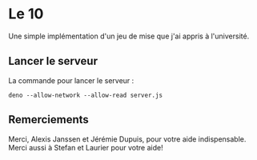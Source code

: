 # Le 10

Une simple implémentation d'un jeu de mise que j'ai appris à l'université.

## Lancer le serveur

La commande pour lancer le serveur : 

`deno --allow-network --allow-read server.js`

## Remerciements

Merci, Alexis Janssen et Jérémie Dupuis, pour votre aide indispensable.
Merci aussi à Stefan et Laurier pour votre aide!
